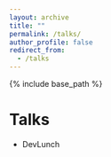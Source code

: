 ```yaml
---
layout: archive
title: ""
permalink: /talks/
author_profile: false
redirect_from:
  - /talks
---
```


{% include base_path %}

# Talks

- DevLunch

